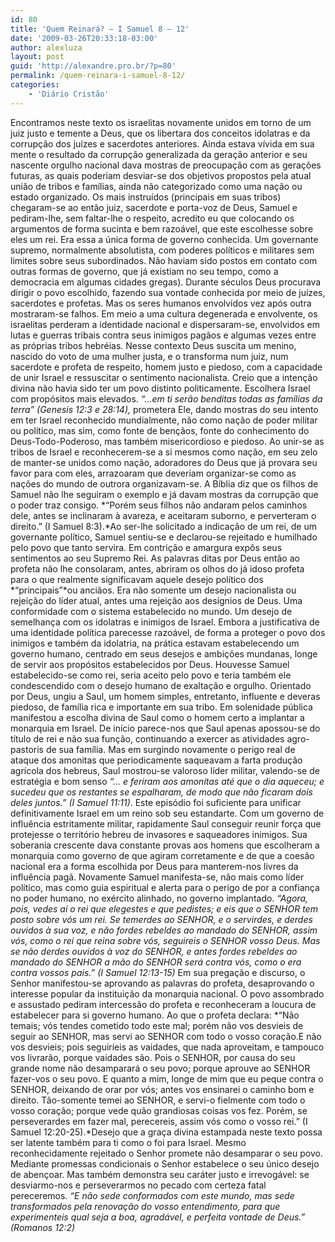 ```yaml
---
id: 80
title: 'Quem Reinará? – I Samuel 8 – 12'
date: '2009-03-26T20:33:18-03:00'
author: alexluza
layout: post
guid: 'http://alexandre.pro.br/?p=80'
permalink: /quem-reinara-i-samuel-8-12/
categories:
    - 'Diário Cristão'
---
```


Encontramos neste texto os israelitas novamente unidos em torno de um juiz justo e temente a Deus, que os libertara dos conceitos idolatras e da corrupção dos juízes e sacerdotes anteriores. Ainda estava vívida em sua mente o resultado da corrupção generalizada da geração anterior e seu nascente orgulho nacional dava mostras de preocupação com as gerações futuras, as quais poderiam desviar-se dos objetivos propostos pela atual união de tribos e famílias, ainda não categorizado como uma nação ou estado organizado. Os mais instruídos (principais em suas tribos) chegaram-se ao então juiz, sacerdote e porta-voz de Deus, Samuel e pediram-lhe, sem faltar-lhe o respeito, acredito eu que colocando os argumentos de forma sucinta e bem razoável, que este escolhesse sobre eles um rei. Era essa a única forma de governo conhecida. Um governante supremo, normalmente absolutista, com poderes políticos e militares sem limites sobre seus subordinados. Não haviam sido postos em contato com outras formas de governo, que já existiam no seu tempo, como a democracia em algumas cidades gregas). Durante séculos Deus procurava dirigir o povo escolhido, fazendo sua vontade conhecida por meio de juízes, sacerdotes e profetas. Mas os seres humanos envolvidos vez após outra mostraram-se falhos. Em meio a uma cultura degenerada e envolvente, os israelitas perderam a identidade nacional e dispersaram-se, envolvidos em lutas e guerras tribais contra seus inimigos pagãos e algumas vezes entre as próprias tribos hebréias. Nesse contexto Deus suscita um menino, nascido do voto de uma mulher justa, e o transforma num juiz, num sacerdote e profeta de respeito, homem justo e piedoso, com a capacidade de unir Israel e ressuscitar o sentimento nacionalista. Creio que a intenção divina não havia sido ter um povo distinto politicamente. Escolhera Israel com propósitos mais elevados. *“…em ti serão benditas todas as famílias da terra” (Genesis 12:3 e 28:14),* prometera Ele, dando mostras do seu intento em ter Israel reconhecido mundialmente, não como nação de poder militar ou político, mas sim, como fonte de bençãos, fonte do conhecimento do Deus-Todo-Poderoso, mas também misericordioso e piedoso. Ao unir-se as tribos de Israel e reconhecerem-se a si mesmos como nação, em seu zelo de manter-se unidos como nação, adoradores do Deus que já provara seu favor para com eles, arrazoaram que deveriam organizar-se como as nações do mundo de outrora organizavam-se. A Bíblia diz que os filhos de Samuel não lhe seguiram o exemplo e já davam mostras da corrupção que o poder traz consigo. *“Porém seus filhos não andaram pelos caminhos dele, antes se inclinaram à avareza, e aceitaram suborno, e perverteram o direito.” (I Samuel 8:3).*Ao ser-lhe solicitado a indicação de um rei, de um governante político, Samuel sentiu-se e declarou-se rejeitado e humilhado pelo povo que tanto servira. Em contrição e amargura expôs seus sentimentos ao seu Supremo Rei. As palavras ditas por Deus então ao profeta não lhe consolaram, antes, abriram os olhos do já idoso profeta para o que realmente significavam aquele desejo político dos *“principais”*ou anciãos. Era não somente um desejo nacionalista ou rejeição do líder atual, antes uma rejeição aos desígnios de Deus. Uma conformidade com o sistema estabelecido no mundo. Um desejo de semelhança com os idolatras e inimigos de Israel. Embora a justificativa de uma identidade política parecesse razoável, de forma a proteger o povo dos inimigos e também da idolatria, na prática estavam estabelecendo um governo humano, centrado em seus desejos e ambições mundanas, longe de servir aos propósitos estabelecidos por Deus. Houvesse Samuel estabelecido-se como rei, seria aceito pelo povo e teria também ele condescendido com o desejo humano de exaltação e orgulho. Orientado por Deus, ungiu a Saul, um homem simples, entretanto, influente e deveras piedoso, de família rica e importante em sua tribo. Em solenidade pública manifestou a escolha divina de Saul como o homem certo a implantar a monarquia em Israel. De início parece-nos que Saul apenas apossou-se do título de rei e não sua função, continuando a exercer as atividades agro-pastoris de sua família. Mas em surgindo novamente o perigo real de ataque dos amonitas que periodicamente saqueavam a farta produção agrícola dos hebreus, Saul mostrou-se valoroso líder militar, valendo-se de estratégia e bom senso *“… e feriram aos amonitas até que o dia aqueceu; e sucedeu que os restantes se espalharam, de modo que não ficaram dois deles juntos.” (I Samuel 11:11)*. Este episódio foi suficiente para unificar definitivamente Israel em um reino sob seu estandarte. Com um governo de influência estritamente militar, rapidamente Saul conseguir reunir força que protejesse o território hebreu de invasores e saqueadores inimigos. Sua soberania crescente dava constante provas aos homens que escolheram a monarquia como governo de que agiram corretamente e de que a coesão nacional era a forma escolhida por Deus para manterem-nos livres da influência pagã. Novamente Samuel manifesta-se, não mais como líder político, mas como guia espiritual e alerta para o perigo de por a confiança no poder humano, no exército alinhado, no governo implantado. *“Agora, pois, vedes aí o rei que elegestes e que pedistes; e eis que o SENHOR tem posto sobre vós um rei. Se temerdes ao SENHOR, e o servirdes, e derdes ouvidos à sua voz, e não fordes rebeldes ao mandado do SENHOR, assim vós, como o rei que reina sobre vós, seguireis o SENHOR vosso Deus. Mas se não derdes ouvidos à voz do SENHOR, e antes fordes rebeldes ao mandado do SENHOR a mão do SENHOR será contra vós, como o era contra vossos pais.” (I Samuel 12:13-15)* Em sua pregação e discurso, o Senhor manifestou-se aprovando as palavras do profeta, desaprovando o interesse popular da instituição da monarquia nacional. O povo assombrado e assustado pediram intercessão do profeta e reconheceram a loucura de estabelecer para si governo humano. Ao que o profeta declara: *“Não temais; vós tendes cometido todo este mal; porém não vos desvieis de seguir ao SENHOR, mas servi ao SENHOR com todo o vosso coração.E não vos desvieis; pois seguiríeis as vaidades, que nada aproveitam, e tampouco vos livrarão, porque vaidades são. Pois o SENHOR, por causa do seu grande nome não desamparará o seu povo; porque aprouve ao SENHOR fazer-vos o seu povo. E quanto a mim, longe de mim que eu peque contra o SENHOR, deixando de orar por vós; antes vos ensinarei o caminho bom e direito. Tão-somente temei ao SENHOR, e servi-o fielmente com todo o vosso coração; porque vede quão grandiosas coisas vos fez. Porém, se perseverardes em fazer mal, perecereis, assim vós como o vosso rei.” (I Samuel 12:20-25).*Desejo que a graça divina estampada neste texto possa ser latente também para ti como o foi para Israel. Mesmo reconhecidamente rejeitado o Senhor promete não desamparar o seu povo. Mediante promessas condicionais o Senhor estabelece o seu único desejo de abençoar. Mas também demonstra seu caráter justo e irrevogável: se desviarmo-nos e perseverarmos no pecado com certeza fatal pereceremos. *“E não sede conformados com este mundo, mas sede transformados pela renovação do vosso entendimento, para que experimenteis qual seja a boa, agradável, e perfeita vontade de Deus.” (Romanos 12:2)*